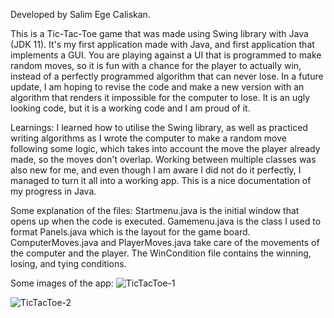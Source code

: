 Developed by Salim Ege Caliskan.

This is a Tic-Tac-Toe game that was made using Swing library with Java (JDK 11). It's my first application made with Java, and first application that implements a GUI. You are playing against a UI that is programmed to make random moves, so it is fun with a chance for the player to actually win, instead of a perfectly programmed algorithm that can never lose. In a future update, I am hoping to revise the code and make a new version with an algorithm that renders it impossible for the computer to lose. It is an ugly looking code, but it is a working code and I am proud of it.

Learnings: I learned how to utilise the Swing library, as well as practiced writing algorithms as I wrote the computer to make a random move following some logic, which takes into account the move the player already made, so the moves don't overlap. Working between multiple classes was also new for me, and even though I am aware I did not do it perfectly, I managed to turn it all into a working app. This is a nice documentation of my progress in Java.

Some explanation of the files: Startmenu.java is the initial window that opens up when the code is executed. Gamemenu.java is the class I used to format Panels.java which is the layout for the game board. ComputerMoves.java and PlayerMoves.java take care of the movements of the computer and the player. The WinCondition file contains the winning, losing, and tying conditions.

Some images of the app:
![TicTacToe-1](https://user-images.githubusercontent.com/87648450/132253479-d4989ef7-fe90-4e90-bfd4-bb4dd9aa01af.PNG)

![TicTacToe-2](https://user-images.githubusercontent.com/87648450/132253480-d86f68ee-7592-4f68-b3a1-31cd02d2a9d6.PNG)
